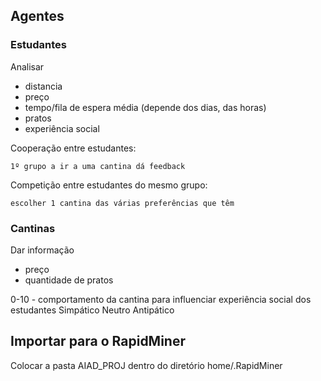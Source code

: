 ## Agentes

### Estudantes

Analisar
* distancia
* preço
* tempo/fila de espera média (depende dos dias, das horas)
* pratos
* experiência social

Cooperação entre estudantes:

	1º grupo a ir a uma cantina dá feedback
	
Competição entre estudantes do mesmo grupo:

	escolher 1 cantina das várias preferências que têm

### Cantinas

Dar informação
* preço
* quantidade de pratos

0-10 - comportamento da cantina para influenciar experiência social dos estudantes
Simpático
Neutro
Antipático

## Importar para o RapidMiner

Colocar a pasta AIAD_PROJ dentro do diretório home/.RapidMiner
